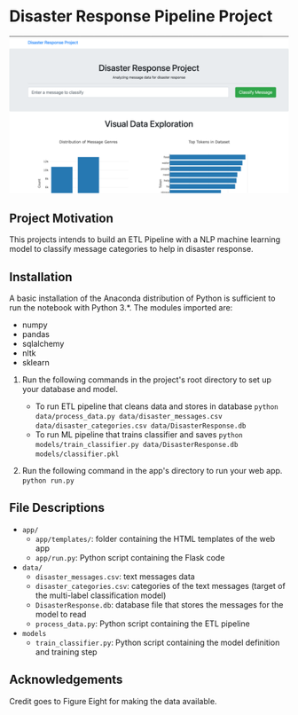 # Disaster Response Pipeline Project

![Web App Home Page](assets/home.png)

## Project Motivation
This projects intends to build an ETL Pipeline with a NLP machine learning model to classify message categories to help in disaster response.

## Installation
A basic installation of the Anaconda distribution of Python is sufficient to run the notebook with Python 3.*. The modules imported are:
* numpy
* pandas
* sqlalchemy
* nltk
* sklearn

1. Run the following commands in the project's root directory to set up your database and model.
    - To run ETL pipeline that cleans data and stores in database
        `python data/process_data.py data/disaster_messages.csv data/disaster_categories.csv data/DisasterResponse.db`
    - To run ML pipeline that trains classifier and saves
        `python models/train_classifier.py data/DisasterResponse.db models/classifier.pkl`

2. Run the following command in the app's directory to run your web app.
    `python run.py`

## File Descriptions
* `app/`
  * `app/templates/`: folder containing the HTML templates of the web app
  * `app/run.py`: Python script containing the Flask code
* `data/`
  * `disaster_messages.csv`: text messages data
  * `disaster_categories.csv`: categories of the text messages (target of the multi-label classification model)
  * `DisasterResponse.db`: database file that stores the messages for the model to read
  * `process_data.py`: Python script containing the ETL pipeline
* `models`
  * `train_classifier.py`: Python script containing the model definition and training step

## Acknowledgements
Credit goes to Figure Eight for making the data available.